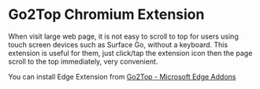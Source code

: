 # Go2Top Chromium Extension

When visit large web page, it is not easy to scroll to top for users using touch screen devices such as Surface Go, without a keyboard. This extension is useful for them, just click/tap the extension icon then the page scroll to the top immediately, very convenient.

You can install Edge Extension from [Go2Top - Microsoft Edge Addons](https://microsoftedge.microsoft.com/addons/detail/go2top/jbepbngnoafikdmfdpnhnemccjmgdbfe)
